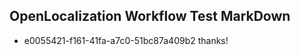 ## OpenLocalization Workflow Test MarkDown
* e0055421-f161-41fa-a7c0-51bc87a409b2 thanks!

<!--HONumber=Jul16_HO3-->


